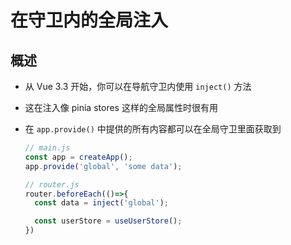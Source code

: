 # 在守卫内的全局注入

## 概述

+ 从 Vue 3.3 开始，你可以在导航守卫内使用 `inject()` 方法
+ 这在注入像 pinia stores 这样的全局属性时很有用

+ 在 `app.provide()` 中提供的所有内容都可以在全局守卫里面获取到

  ```js
  // main.js
  const app = createApp();
  app.provide('global', 'some data');
  ```

  ```js
  // router.js
  router.beforeEach(()=>{
    const data = inject('global');

    const userStore = useUserStore();
  })
  ```
